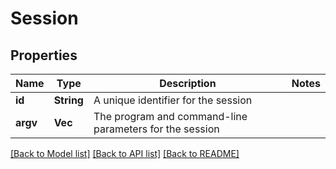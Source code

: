 # Session

## Properties
Name | Type | Description | Notes
------------ | ------------- | ------------- | -------------
**id** | **String** | A unique identifier for the session | 
**argv** | **Vec<String>** | The program and command-line parameters for the session | 

[[Back to Model list]](../README.md#documentation-for-models) [[Back to API list]](../README.md#documentation-for-api-endpoints) [[Back to README]](../README.md)


